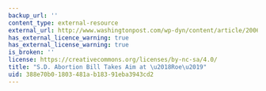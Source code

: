 ```yaml
---
backup_url: ''
content_type: external-resource
external_url: http://www.washingtonpost.com/wp-dyn/content/article/2006/02/22/AR2006022202424.html
has_external_licence_warning: true
has_external_license_warning: true
is_broken: ''
license: https://creativecommons.org/licenses/by-nc-sa/4.0/
title: "S.D. Abortion Bill Takes Aim at \u2018Roe\u2019"
uid: 388e70b0-1803-481a-b183-91eba3943cd2
---
```

